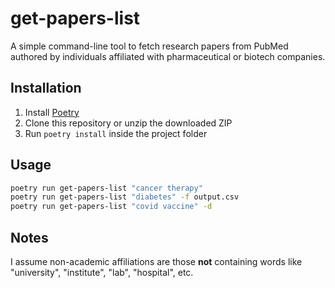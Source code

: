
# get-papers-list

A simple command-line tool to fetch research papers from PubMed authored by individuals affiliated with pharmaceutical or biotech companies.

## Installation

1. Install [Poetry](https://python-poetry.org/docs/#installation)
2. Clone this repository or unzip the downloaded ZIP
3. Run `poetry install` inside the project folder

## Usage

```bash
poetry run get-papers-list "cancer therapy"
poetry run get-papers-list "diabetes" -f output.csv
poetry run get-papers-list "covid vaccine" -d
```

## Notes

I assume non-academic affiliations are those **not** containing words like "university", "institute", "lab", "hospital", etc.
